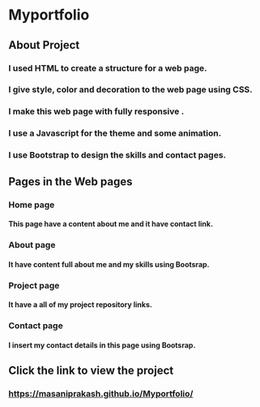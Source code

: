 # Myportfolio
## About Project
### I used HTML to create a structure for a web page.
### I give style, color and decoration to the web page using CSS.
### I make this web page with fully responsive .
### I use a Javascript for the theme and some animation.
### I use Bootstrap to design the skills and contact pages.

## Pages in the Web pages
### Home page 
#### This page have a content about me and it have contact link.
### About page 
#### It have content full about me and my skills using Bootsrap.
### Project page 
#### It have a all of my project repository links.
### Contact page 
#### I insert my contact details in this page using Bootsrap.

## Click the link to view the project
### https://masaniprakash.github.io/Myportfolio/

